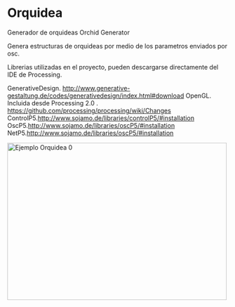 # Orquidea
Generador de orquideas
Orchid Generator

Genera estructuras de orquideas por medio de los parametros enviados por osc.

Librerias utilizadas en el proyecto, pueden descargarse directamente del IDE de Processing.

GenerativeDesign. http://www.generative-gestaltung.de/codes/generativedesign/index.html#download
OpenGL. Incluida desde Processing 2.0 . https://github.com/processing/processing/wiki/Changes
ControlP5.http://www.sojamo.de/libraries/controlP5/#installation
OscP5.http://www.sojamo.de/libraries/oscP5/#installation
NetP5.http://www.sojamo.de/libraries/oscP5/#installation

<img src="normal#0.png" width="500" height="358" alt="Ejemplo Orquidea 0">
